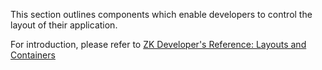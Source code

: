 This section outlines components which enable developers to control the
layout of their application.

For introduction, please refer to [ZK Developer's Reference: Layouts and
Containers](ZK_Developer's_Reference/UI_Patterns/Layouts_and_Containers)
